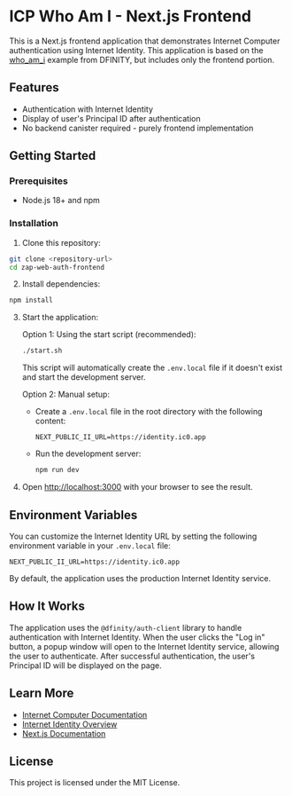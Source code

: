 # ICP Who Am I - Next.js Frontend

This is a Next.js frontend application that demonstrates Internet Computer authentication using Internet Identity. This application is based on the [who_am_i](https://github.com/dfinity/examples/tree/master/motoko/who_am_i) example from DFINITY, but includes only the frontend portion.

## Features

- Authentication with Internet Identity
- Display of user's Principal ID after authentication
- No backend canister required - purely frontend implementation

## Getting Started

### Prerequisites

- Node.js 18+ and npm

### Installation

1. Clone this repository:
```bash
git clone <repository-url>
cd zap-web-auth-frontend
```

2. Install dependencies:
```bash
npm install
```

3. Start the application:

   Option 1: Using the start script (recommended):
   ```bash
   ./start.sh
   ```
   This script will automatically create the `.env.local` file if it doesn't exist and start the development server.

   Option 2: Manual setup:
   - Create a `.env.local` file in the root directory with the following content:
     ```
     NEXT_PUBLIC_II_URL=https://identity.ic0.app
     ```
   - Run the development server:
     ```bash
     npm run dev
     ```

4. Open [http://localhost:3000](http://localhost:3000) with your browser to see the result.

## Environment Variables

You can customize the Internet Identity URL by setting the following environment variable in your `.env.local` file:

```
NEXT_PUBLIC_II_URL=https://identity.ic0.app
```

By default, the application uses the production Internet Identity service.

## How It Works

The application uses the `@dfinity/auth-client` library to handle authentication with Internet Identity. When the user clicks the "Log in" button, a popup window will open to the Internet Identity service, allowing the user to authenticate. After successful authentication, the user's Principal ID will be displayed on the page.

## Learn More

- [Internet Computer Documentation](https://internetcomputer.org/docs/current/developer-docs/)
- [Internet Identity Overview](https://internetcomputer.org/internet-identity)
- [Next.js Documentation](https://nextjs.org/docs)

## License

This project is licensed under the MIT License.
